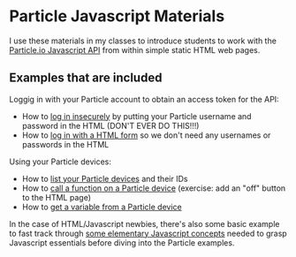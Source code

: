 # Particle Javascript Materials

I use these materials in my classes to introduce students to work with the [Particle.io Javascript API](https://docs.particle.io/reference/javascript/) from within simple static HTML web pages.

## Examples that are included

Loggig in with your Particle account to obtain an access token for the API:

* How to [log in insecurely](login_insecure) by putting your Particle username and password in the HTML (DON'T EVER DO THIS!!!)
* How to [log in with a HTML form](login_with_form) so we don't need any usernames or passwords in the HTML

Using your Particle devices:

* How to [list your Particle devices](list_devices) and their IDs
* How to [call a function on a Particle device](call_function) (exercise: add an "off" button to the HTML page)
* How to [get a variable from a Particle device](get_variable)

In the case of HTML/Javascript newbies, there's also some basic example to fast track through [some elementary Javascript concepts](hello_javascript) needed to grasp Javascript essentials before diving into the Particle examples.

